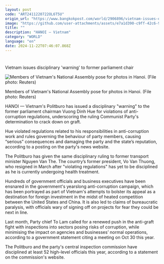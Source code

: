```yaml
---
layout: post
code: "ART2411220722OL6T5U"
origin_url: "https://www.bangkokpost.com/world/2906896/vietnam-issues-disciplinary-warning-to-former-parliament-chair"
image: "https://github.com/user-attachments/assets/e7a1d390-c9ff-42c6-9c5c-54881167f2d8"
title: ""
description: "HANOI — Vietnam"
category: "WORLD"
language: "en"
date: 2024-11-22T07:46:07.868Z
---
```


# 

Vietnam issues disciplinary 'warning' to former parliament chair

![Members of Vietnam's National Assembly pose for photos in Hanoi. (File photo: Reuters)](https://github.com/user-attachments/assets/9deb1a60-2209-405b-b8e4-4afdcdc1d552)

Members of Vietnam's National Assembly pose for photos in Hanoi. (File photo: Reuters)

HANOI — Vietnam's Politburo has issued a disciplinary "warning" to the former parliament chairman Vuong Dinh Hue for violations of anti-corruption regulations, underscoring the ruling Communist Party's determination to crack down on graft.

Hue violated regulations related to his responsibilities in anti-corruption work and rules governing the behaviour of party members, causing “serious” consequences and damaging the party and the state’s reputation, according to a posting on the party's news website. 

The Politburo has given the same disciplinary ruling to former transport minister Nguyen Van The. The country’s former president, Vo Van Thuong, who resigned in March after "violating regulations" has yet to be disciplined as he is currently undergoing health treatment.

Hundreds of government officials and business executives have been ensnared in the government's yearslong anti-corruption campaign, which has been portrayed as part of Vietnam's attempts to bolster its appeal as a destination for foreign investment in the midst of heated competition between the United States and China. It is also led to claims of bureaucratic paralysis, with officials wary of signing off on projects for fear they could be next in line.

Last month, Party chief To Lam called for a renewed push in the anti-graft fight with inspections into sectors posing risks of corruption, while minimising the impact on agencies and businesses’ normal operations, according to a government statement citing a meeting on Oct 30 this year.

The Politburo and the party's central inspection commission have disciplined at least 52 high-level officials this year, according to a statement on the commission's website.